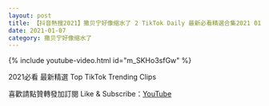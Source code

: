 ```yaml
---
layout: post
title: 【抖音熱搜2021】撒贝宁好像缩水了 2 TikTok Daily 最新必看精選合集2021 01 07
date: 2021-01-07
category: 撒贝宁好像缩水了
---
```


{% include youtube-video.html id="m_SKHo3sfGw" %}

2021必看 最新精選 Top TikTok Trending Clips

喜歡請點贊轉發加訂閱 Like & Subscribe：[YouTube](https://www.youtube.com/channel/UCAoR7VcanIPd04uEq_GIylA/videos)

